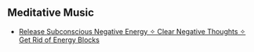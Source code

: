 ## Meditative Music

- [Release Subconscious Negative Energy ✧ Clear Negative Thoughts ✧ Get Rid of Energy Blocks](https://www.youtube.com/watch?v=uiUHXytQoXI)
